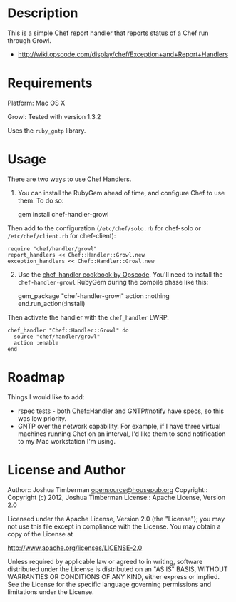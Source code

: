 Description
===========

This is a simple Chef report handler that reports status of a Chef run
through Growl.

* http://wiki.opscode.com/display/chef/Exception+and+Report+Handlers

Requirements
============

Platform: Mac OS X

Growl: Tested with version 1.3.2

Uses the `ruby_gntp` library.

Usage
=====

There are two ways to use Chef Handlers.

1. You can install the RubyGem ahead of time, and configure Chef to use
them. To do so:

    gem install chef-handler-growl

Then add to the configuration (`/etc/chef/solo.rb` for chef-solo or
`/etc/chef/client.rb` for chef-client):

    require "chef/handler/growl"
    report_handlers << Chef::Handler::Growl.new
    exception_handlers << Chef::Handler::Growl.new

2. Use the
[chef_handler cookbook by Opscode](http://community.opscode.com/cookbooks/chef_handler).
You'll need to install the `chef-handler-growl` RubyGem during the
compile phase like this:

    gem_package "chef-handler-growl"
      action :nothing
    end.run_action(:install)

Then activate the handler with the `chef_handler` LWRP.

    chef_handler "Chef::Handler::Growl" do
      source "chef/handler/growl"
      action :enable
    end

Roadmap
=======

Things I would like to add:

* rspec tests - both Chef::Handler and GNTP#notify have specs, so this
  was low priority.
* GNTP over the network capability. For example, if I have three
  virtual machines running Chef on an interval, I'd like them to send
  notification to my Mac workstation I'm using.

License and Author
==================

Author:: Joshua Timberman <opensource@housepub.org>
Copyright:: Copyright (c) 2012, Joshua Timberman
License:: Apache License, Version 2.0

Licensed under the Apache License, Version 2.0 (the "License");
you may not use this file except in compliance with the License.
You may obtain a copy of the License at

   http://www.apache.org/licenses/LICENSE-2.0

Unless required by applicable law or agreed to in writing, software
distributed under the License is distributed on an "AS IS" BASIS,
WITHOUT WARRANTIES OR CONDITIONS OF ANY KIND, either express or implied.
See the License for the specific language governing permissions and
limitations under the License.
